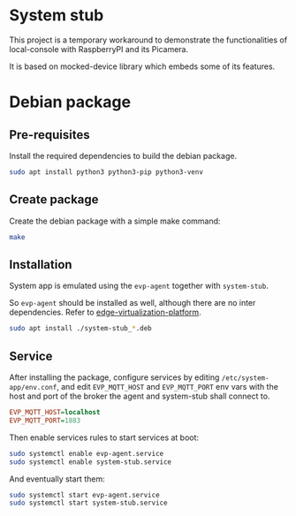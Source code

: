 # System stub

This project is a temporary workaround
to demonstrate the functionalities
of local-console with RaspberryPI
and its Picamera.

It is based on mocked-device library
which embeds some of its features.

# Debian package

## Pre-requisites

Install the required dependencies
to build the debian package.

```sh
sudo apt install python3 python3-pip python3-venv
```

## Create package

Create the debian package
with a simple make command:

```sh
make
```

## Installation

System app is emulated using the `evp-agent`
together with `system-stub`.

So `evp-agent` should be installed as well,
although there are no inter dependencies.
Refer to [edge-virtualization-platform](https://github.com/SonySemiconductorSolutions/edge-virtualization-platform).

```sh
sudo apt install ./system-stub_*.deb
```

## Service

After installing the package,
configure services by editing
`/etc/system-app/env.conf`,
and edit `EVP_MQTT_HOST` and `EVP_MQTT_PORT` env vars
with the host and port of the broker
the agent and system-stub shall connect to.

```ini
EVP_MQTT_HOST=localhost
EVP_MQTT_PORT=1883
```

Then enable services rules
to start services at boot:

```sh
sudo systemctl enable evp-agent.service
sudo systemctl enable system-stub.service
```

And eventually start them:

```sh
sudo systemctl start evp-agent.service
sudo systemctl start system-stub.service
```
